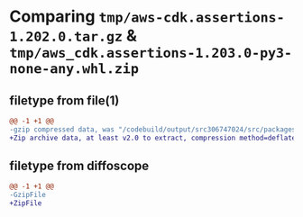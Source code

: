 # Comparing `tmp/aws-cdk.assertions-1.202.0.tar.gz` & `tmp/aws_cdk.assertions-1.203.0-py3-none-any.whl.zip`

## filetype from file(1)

```diff
@@ -1 +1 @@
-gzip compressed data, was "/codebuild/output/src306747024/src/packages/@aws-cdk/assertions/dist/python/aws-cdk.assertions-1.202.0.tar", last modified: Fri May 19 23:11:37 2023, max compression
+Zip archive data, at least v2.0 to extract, compression method=deflate
```

## filetype from diffoscope

```diff
@@ -1 +1 @@
-GzipFile
+ZipFile
```

